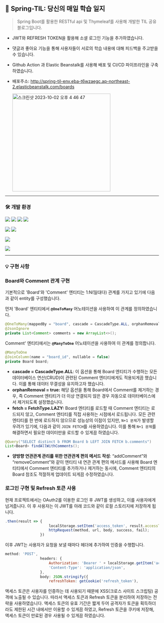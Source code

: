 ## 🤝 ****Spring-TIL: 당신의 매일 학습 일지****

> Spring Boot를 활용한 RESTful api 및 Thymeleaf를 사용해 개발한 TIL 공유 블로그입니다.
> 

- JWT와 REFRESH TOKEN을 활용해 소셜 로그인 기능을 추가하였습니다.
- 댓글과 좋아요 기능을 통해 사용자들이 서로의 학습 내용에 대해 피드백을 주고받을 수 있습니다.
- Github Action 과 Elastic Beanstalk를 사용해 배포 및 CI/CD 파이프라인을 구축하였습니다.
- 배포주소: http://spring-til-env.eba-t6wzaegc.ap-northeast-2.elasticbeanstalk.com/boards

  <img width="321" alt="스크린샷 2023-10-02 오후 4 46 47" src="https://github.com/kimihiqq/spring-til/assets/134909318/e2db7ee5-4a32-4693-b587-94fda00722cf">



---

### 🛠 개발 환경

<!-- 백엔드 -->
<img src="https://img.shields.io/badge/Java-007396?style=flat-square&logo=java&logoColor=white"/></a>
<img src="https://img.shields.io/badge/Spring Boot-6DB33F?style=flat-square&logo=SpringBoot&logoColor=white"/></a>
<img src="https://img.shields.io/badge/JPA-007396?style=flat-square&logo=hibernate&logoColor=white"/></a>
<img src="https://img.shields.io/badge/JWT Authentication-000000?style=flat-square"/></a>

<!-- 프론트엔드 -->
<img src="https://img.shields.io/badge/Thymeleaf-005F0F?style=flat-square&logo=Thymeleaf&logoColor=white"/></a>
<img src="https://img.shields.io/badge/Bootstrap-563D7C?style=flat-square&logo=bootstrap&logoColor=white"/></a>

<!-- 인프라 -->
<img src="https://img.shields.io/badge/AWS Elastic Beanstalk-232F3E?style=flat-square&logo=amazonaws&logoColor=white"/></a>

<!-- CI/CD -->
<img src="https://img.shields.io/badge/Github Actions-2088FF?style=flat-square&logo=githubactions&logoColor=white"/></a>


---

### 💡 구현 사항
 ### Board와 Comment 관계 구현

기본적으로 'Board'와 'Comment' 엔티티는 1:N(일대다) 관계를 가지고 있기에 다음과 같이 entity를 구성했습니다.

먼저 'Board' 엔티티에서 **`@OneToMany`** 어노테이션을 사용하여 이 관계를 정의하였습니다.

```java
@OneToMany(mappedBy = "board", cascade = CascadeType.ALL, orphanRemoval = true, fetch = FetchType.LAZY)
@JsonIgnore
private List<Comment> comments = new ArrayList<>();
```

Comment' 엔티티에서는 **`@ManyToOne`** 어노테이션을 사용하여 이 관계를 정의합니다.

```java
@ManyToOne
@JoinColumn(name = "board_id", nullable = false)
private Board board;

```

- **cascade = CascadeType.ALL**: 이 옵션을 통해 Board 엔티티가 수행하는 모든 데이터베이스 연산(CRUD)이 관련된 Comment 엔티티에게도 적용되게끔 했습니다. 이를 통해 데이터 무결성을 유지하고자 했습니다.
- **orphanRemoval = true:** 해당 옵션을 통해  Board에서 Comment를 제거하는 경우, 즉  Comment 엔티티가 더 이상 연결되지 않은 경우  자동으로 데이터베이스에서 제거되도록 설정했습니다.
- **fetch = FetchType.LAZY:** Board 엔티티를 로드할 때 Comment 엔티티는 로드되지 않고, Comment 엔티티를 직접 사용하는 시점에서 로드됩니다. 모든 관련 엔티티를 한 번에 로드하지 않으므로 성능상의 이점이 있지만, `N+1 문제`가 발생할 우려가 있기에, 다음과 같이 `JOIN FETCH`를 사용하였습니다. 이를 통해 `N+1 문제`를 해결하면서 필요한 데이터만을 로드할 수 있게끔 하였습니다.
 
```java
@Query("SELECT distinct b FROM Board b LEFT JOIN FETCH b.comments")
List<Board> findAllWithComments();
```

- **양방향 연관관계 관리를 위한 연관관계 편의 메서드 작성**: “addComment”와 “removeComment”와 같이 엔티티 내 연관 관계 편의 메서드를 사용해  Board 엔티티에서 Comment 엔티티를 추가하거나 제거하는 동시에, Comment 엔티티의 Board 참조도 적절하게 업데이트 되게끔 수정하였습니다.

 ### 로그인 구현 및 Refresh 토큰 사용

현재 프로젝트에서는 OAuth2를 이용한 로그인 후 JWT를 생성하고, 이를 사용자에게 넘겨줍니다. 이 후 사용자는 이 JWT를 아래 코드와 같이 로컬 스토리지에 저장하게 됩니다.

```jsx
.then(result => { 
                    localStorage.setItem('access_token', result.accessToken);
                    httpRequest(method, url, body, success, fail);
                })
```

이후 JWT는 사용자가 요청을 보낼 때마다 헤더에 추가하여 인증을 수행합니다.

```jsx
method: 'POST',
                headers: {
                    Authorization: 'Bearer ' + localStorage.getItem('access_token'),
                    'Content-Type': 'application/json',
                },
                body: JSON.stringify({
                    refreshToken: getCookie('refresh_token'),
```

액세스 토큰은 사용자를 인증하는 데 사용되기 때문에 XSS(크로스 사이트 스크립팅) 공격에 노출될 수 있습니다. 따라서 액세스 토큰과 Refresh 토큰을 분리하여 저장하는 전략을 사용하였습니다. 액세스 토큰의 유효 기간은 짧게 두어 공격자가 토큰을 획득하더라도 제한된 시간 내에서만 이용할 수 있게끔 하였고, Refresh 토큰을 쿠키에 저장해, 액세스 토큰이 만료된 경우 사용될 수 있게끔 하였습니다.

